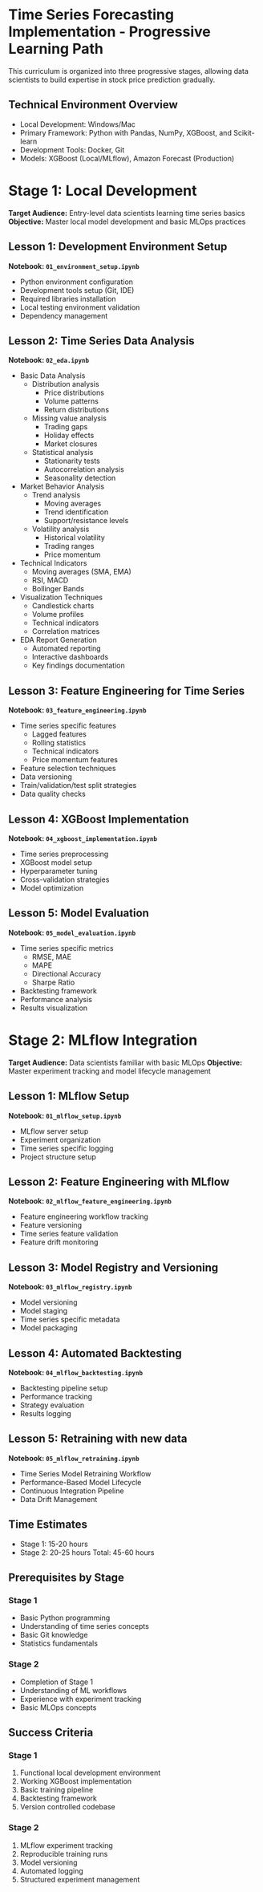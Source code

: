 # Time Series Forecasting Implementation - Progressive Learning Path

This curriculum is organized into three progressive stages, allowing data scientists to build expertise in stock price prediction gradually.

## Technical Environment Overview
- Local Development: Windows/Mac
- Primary Framework: Python with Pandas, NumPy, XGBoost, and Scikit-learn
- Development Tools: Docker, Git
- Models: XGBoost (Local/MLflow), Amazon Forecast (Production)

# Stage 1: Local Development
**Target Audience:** Entry-level data scientists learning time series basics
**Objective:** Master local model development and basic MLOps practices

## Lesson 1: Development Environment Setup
**Notebook: `01_environment_setup.ipynb`**
- Python environment configuration
- Development tools setup (Git, IDE)
- Required libraries installation
- Local testing environment validation
- Dependency management

## Lesson 2: Time Series Data Analysis
**Notebook: `02_eda.ipynb`**
- Basic Data Analysis
  - Distribution analysis
    - Price distributions
    - Volume patterns
    - Return distributions
  - Missing value analysis
    - Trading gaps
    - Holiday effects
    - Market closures
  - Statistical analysis
    - Stationarity tests
    - Autocorrelation analysis
    - Seasonality detection
- Market Behavior Analysis
  - Trend analysis
    - Moving averages
    - Trend identification
    - Support/resistance levels
  - Volatility analysis
    - Historical volatility
    - Trading ranges
    - Price momentum
- Technical Indicators
  - Moving averages (SMA, EMA)
  - RSI, MACD
  - Bollinger Bands
- Visualization Techniques
  - Candlestick charts
  - Volume profiles
  - Technical indicators
  - Correlation matrices
- EDA Report Generation
  - Automated reporting
  - Interactive dashboards
  - Key findings documentation

## Lesson 3: Feature Engineering for Time Series
**Notebook: `03_feature_engineering.ipynb`**
- Time series specific features
  - Lagged features
  - Rolling statistics
  - Technical indicators
  - Price momentum features
- Feature selection techniques
- Data versioning
- Train/validation/test split strategies
- Data quality checks

## Lesson 4: XGBoost Implementation
**Notebook: `04_xgboost_implementation.ipynb`**
- Time series preprocessing
- XGBoost model setup
- Hyperparameter tuning
- Cross-validation strategies
- Model optimization

## Lesson 5: Model Evaluation
**Notebook: `05_model_evaluation.ipynb`**
- Time series specific metrics
  - RMSE, MAE
  - MAPE
  - Directional Accuracy
  - Sharpe Ratio
- Backtesting framework
- Performance analysis
- Results visualization

# Stage 2: MLflow Integration
**Target Audience:** Data scientists familiar with basic MLOps
**Objective:** Master experiment tracking and model lifecycle management

## Lesson 1: MLflow Setup
**Notebook: `01_mlflow_setup.ipynb`**
- MLflow server setup
- Experiment organization
- Time series specific logging
- Project structure setup

## Lesson 2: Feature Engineering with MLflow
**Notebook: `02_mlflow_feature_engineering.ipynb`**
- Feature engineering workflow tracking
- Feature versioning
- Time series feature validation
- Feature drift monitoring

## Lesson 3: Model Registry and Versioning
**Notebook: `03_mlflow_registry.ipynb`**
- Model versioning
- Model staging
- Time series specific metadata
- Model packaging

## Lesson 4: Automated Backtesting
**Notebook: `04_mlflow_backtesting.ipynb`**
- Backtesting pipeline setup
- Performance tracking
- Strategy evaluation
- Results logging

## Lesson 5: Retraining with new data
**Notebook: `05_mlflow_retraining.ipynb`**
- Time Series Model Retraining Workflow
- Performance-Based Model Lifecycle
- Continuous Integration Pipeline
- Data Drift Management


## Time Estimates
- Stage 1: 15-20 hours
- Stage 2: 20-25 hours
Total: 45-60 hours

## Prerequisites by Stage

### Stage 1
- Basic Python programming
- Understanding of time series concepts
- Basic Git knowledge
- Statistics fundamentals

### Stage 2
- Completion of Stage 1
- Understanding of ML workflows
- Experience with experiment tracking
- Basic MLOps concepts

## Success Criteria

### Stage 1
1. Functional local development environment
2. Working XGBoost implementation
3. Basic training pipeline
4. Backtesting framework
5. Version controlled codebase

### Stage 2
1. MLflow experiment tracking
2. Reproducible training runs
3. Model versioning
4. Automated logging
5. Structured experiment management
